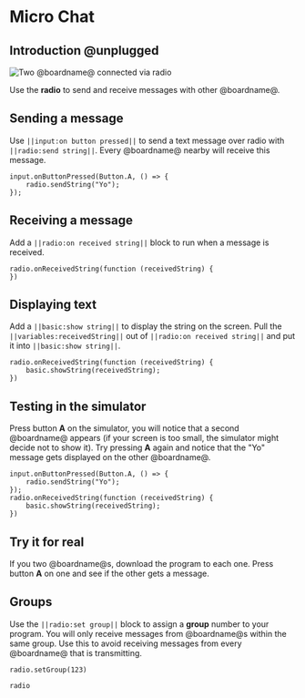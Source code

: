 # Micro Chat

## Introduction @unplugged

![Two @boardname@ connected via radio](/static/mb/projects/a9-radio.png)

Use the **radio** to send and receive messages with other @boardname@.

## Sending a message

Use ``||input:on button pressed||`` to send a text message over radio with ``||radio:send string||``.
Every @boardname@ nearby will receive this message.

```blocks
input.onButtonPressed(Button.A, () => {
    radio.sendString("Yo");
});
```

## Receiving a message

Add a ``||radio:on received string||`` block to run when a message is received. 

```blocks
radio.onReceivedString(function (receivedString) {
})
```

## Displaying text

Add a ``||basic:show string||`` to display the string on the screen. Pull the ``||variables:receivedString||`` out of ``||radio:on received string||`` and put it into ``||basic:show string||``.

```blocks
radio.onReceivedString(function (receivedString) {
    basic.showString(receivedString);
})
```

## Testing in the simulator

Press button **A** on the simulator, you will notice that a second @boardname@ appears (if your screen is too small, the simulator might decide not to show it). Try pressing **A** again and notice that the "Yo" message gets displayed on the other @boardname@.

```blocks
input.onButtonPressed(Button.A, () => {
    radio.sendString("Yo");
});
radio.onReceivedString(function (receivedString) {
    basic.showString(receivedString);
})
```

## Try it for real

If you two @boardname@s, download the program to each one. Press button **A** on one and see if the other gets a message.

## Groups

Use the ``||radio:set group||`` block to assign a **group** number to your program. You will only receive messages from @boardname@s within the same group. Use this to avoid receiving messages from every @boardname@ that is transmitting.

```blocks
radio.setGroup(123)
```


```package
radio
```
